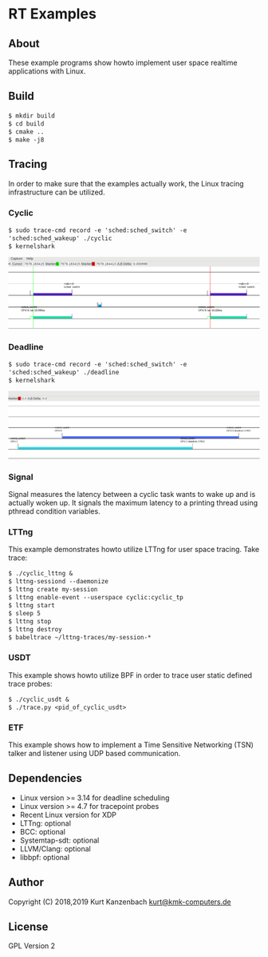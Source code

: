# RT Examples #

## About ##

These example programs show howto implement user space realtime applications
with Linux.

## Build ##

    $ mkdir build
    $ cd build
    $ cmake ..
    $ make -j8

## Tracing ##

In order to make sure that the examples actually work, the Linux tracing
infrastructure can be utilized.

### Cyclic ###

    $ sudo trace-cmd record -e 'sched:sched_switch' -e 'sched:sched_wakeup' ./cyclic
    $ kernelshark

![Cyclic Trace](cyclic.png)

### Deadline ###

    $ sudo trace-cmd record -e 'sched:sched_switch' -e 'sched:sched_wakeup' ./deadline
    $ kernelshark

![Deadline Trace](deadline.png)

### Signal ###

Signal measures the latency between a cyclic task wants to wake up and is
actually woken up. It signals the maximum latency to a printing thread using
pthread condition variables.

### LTTng ###

This example demonstrates howto utilize LTTng for user space tracing. Take
trace:

    $ ./cyclic_lttng &
    $ lttng-sessiond --daemonize
    $ lttng create my-session
    $ lttng enable-event --userspace cyclic:cyclic_tp
    $ lttng start
    $ sleep 5
    $ lttng stop
    $ lttng destroy
    $ babeltrace ~/lttng-traces/my-session-*

### USDT ###

This example shows howto utilize BPF in order to trace user static defined
trace probes:

    $ ./cyclic_usdt &
    $ ./trace.py <pid_of_cyclic_usdt>

### ETF ###

This example shows how to implement a Time Sensitive Networking (TSN) talker and
listener using UDP based communication.

## Dependencies ##

- Linux version >= 3.14 for deadline scheduling
- Linux version >= 4.7 for tracepoint probes
- Recent Linux version for XDP
- LTTng: optional
- BCC: optional
- Systemtap-sdt: optional
- LLVM/Clang: optional
- libbpf: optional

## Author ##

Copyright (C) 2018,2019 Kurt Kanzenbach <kurt@kmk-computers.de>

## License ##

GPL Version 2
